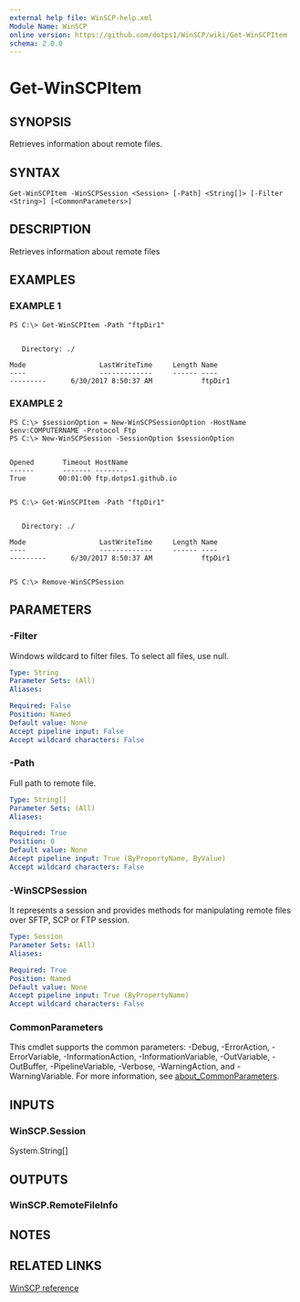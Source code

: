 ```yaml
---
external help file: WinSCP-help.xml
Module Name: WinSCP
online version: https://github.com/dotps1/WinSCP/wiki/Get-WinSCPItem
schema: 2.0.0
---
```


# Get-WinSCPItem

## SYNOPSIS
Retrieves information about remote files.

## SYNTAX

```
Get-WinSCPItem -WinSCPSession <Session> [-Path] <String[]> [-Filter <String>] [<CommonParameters>]
```

## DESCRIPTION
Retrieves information about remote files

## EXAMPLES

### EXAMPLE 1
```
PS C:\> Get-WinSCPItem -Path "ftpDir1"


   Directory: ./

Mode                  LastWriteTime     Length Name
----                  -------------     ------ ----
---------      6/30/2017 8:50:37 AM            ftpDir1
```

### EXAMPLE 2
```
PS C:\> $sessionOption = New-WinSCPSessionOption -HostName $env:COMPUTERNAME -Protocol Ftp
PS C:\> New-WinSCPSession -SessionOption $sessionOption


Opened       Timeout HostName
------       ------- --------
True        00:01:00 ftp.dotps1.github.io


PS C:\> Get-WinSCPItem -Path "ftpDir1"


   Directory: ./

Mode                  LastWriteTime     Length Name
----                  -------------     ------ ----
---------      6/30/2017 8:50:37 AM            ftpDir1


PS C:\> Remove-WinSCPSession
```

## PARAMETERS

### -Filter
Windows wildcard to filter files.
To select all files, use null.

```yaml
Type: String
Parameter Sets: (All)
Aliases:

Required: False
Position: Named
Default value: None
Accept pipeline input: False
Accept wildcard characters: False
```

### -Path
Full path to remote file.

```yaml
Type: String[]
Parameter Sets: (All)
Aliases:

Required: True
Position: 0
Default value: None
Accept pipeline input: True (ByPropertyName, ByValue)
Accept wildcard characters: False
```

### -WinSCPSession
It represents a session and provides methods for manipulating remote files over SFTP, SCP or FTP session.

```yaml
Type: Session
Parameter Sets: (All)
Aliases:

Required: True
Position: Named
Default value: None
Accept pipeline input: True (ByPropertyName)
Accept wildcard characters: False
```

### CommonParameters
This cmdlet supports the common parameters: -Debug, -ErrorAction, -ErrorVariable, -InformationAction, -InformationVariable, -OutVariable, -OutBuffer, -PipelineVariable, -Verbose, -WarningAction, and -WarningVariable. For more information, see [about_CommonParameters](http://go.microsoft.com/fwlink/?LinkID=113216).

## INPUTS

### WinSCP.Session
System.String\[\]

## OUTPUTS

### WinSCP.RemoteFileInfo

## NOTES

## RELATED LINKS

[WinSCP reference](https://winscp.net/eng/docs/library_session_getfileinfo)

